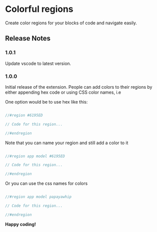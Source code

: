 # Colorful regions

Create color regions for your blocks of code and navigate easily.


## Release Notes
### 1.0.1
Update vscode to latest version.

### 1.0.0

Initial release of the extension. People can add colors to their regions by either appending hex code or using CSS color names, i.e


One option would be to use hex like this:

```js

//#region #6195ED

// Code for this region...

//#endregion
```

Note that you can name your region and still add a color to it

```js

//#region app model #6195ED

// Code for this region...

//#endregion
```

Or you can use the css names for colors

```js

//#region app model papayawhip

// Code for this region...

//#endregion

```


**Happy coding!**
